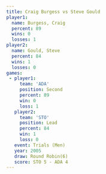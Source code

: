```yaml
---
title: Craig Burgess vs Steve Gould
player1:              
  name: Burgess, Craig
  percent: 89         
  wins: 0             
  losses: 1           
player2:              
  name: Gould, Steve  
  percent: 84         
  wins: 1             
  losses: 0           
games:
 - player1:          
     team: 'ADA'     
     position: Second
     percent: 89     
     win: 0          
     loss: 1         
   player2:        
     team: 'STO'   
     position: Lead
     percent: 84   
     win: 1        
     loss: 0       
   event: Trials (Men) 
   year: 2005          
   draw: Round Robin(6)
   score: STO 5 - ADA 4
---
```

